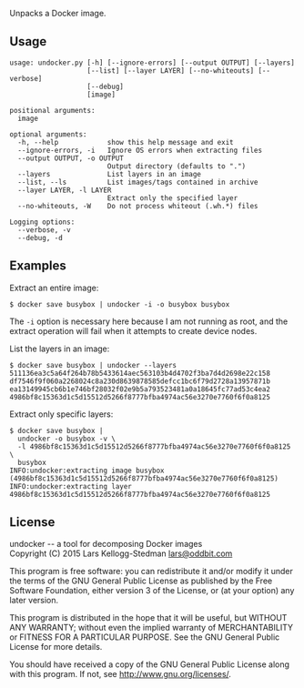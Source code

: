 Unpacks a Docker image.

## Usage

```
usage: undocker.py [-h] [--ignore-errors] [--output OUTPUT] [--layers]
                   [--list] [--layer LAYER] [--no-whiteouts] [--verbose]
                   [--debug]
                   [image]

positional arguments:
  image

optional arguments:
  -h, --help            show this help message and exit
  --ignore-errors, -i   Ignore OS errors when extracting files
  --output OUTPUT, -o OUTPUT
                        Output directory (defaults to ".")
  --layers              List layers in an image
  --list, --ls          List images/tags contained in archive
  --layer LAYER, -l LAYER
                        Extract only the specified layer
  --no-whiteouts, -W    Do not process whiteout (.wh.*) files

Logging options:
  --verbose, -v
  --debug, -d
```

## Examples

Extract an entire image:

    $ docker save busybox | undocker -i -o busybox busybox

The `-i` option is necessary here because I am not running as root,
and the extract operation will fail when it attempts to create device
nodes.

List the layers in an image:

    $ docker save busybox | undocker --layers
    511136ea3c5a64f264b78b5433614aec563103b4d4702f3ba7d4d2698e22c158
    df7546f9f060a2268024c8a230d8639878585defcc1bc6f79d2728a13957871b
    ea13149945cb6b1e746bf28032f02e9b5a793523481a0a18645fc77ad53c4ea2
    4986bf8c15363d1c5d15512d5266f8777bfba4974ac56e3270e7760f6f0a8125

Extract only specific layers:

    $ docker save busybox |
      undocker -o busybox -v \
      -l 4986bf8c15363d1c5d15512d5266f8777bfba4974ac56e3270e7760f6f0a8125 \
      busybox
    INFO:undocker:extracting image busybox (4986bf8c15363d1c5d15512d5266f8777bfba4974ac56e3270e7760f6f0a8125)
    INFO:undocker:extracting layer 4986bf8c15363d1c5d15512d5266f8777bfba4974ac56e3270e7760f6f0a8125

## License

undocker -- a tool for decomposing Docker images  
Copyright (C) 2015 Lars Kellogg-Stedman <lars@oddbit.com>

This program is free software: you can redistribute it and/or modify
it under the terms of the GNU General Public License as published by
the Free Software Foundation, either version 3 of the License, or
(at your option) any later version.

This program is distributed in the hope that it will be useful,
but WITHOUT ANY WARRANTY; without even the implied warranty of
MERCHANTABILITY or FITNESS FOR A PARTICULAR PURPOSE.  See the
GNU General Public License for more details.

You should have received a copy of the GNU General Public License
along with this program.  If not, see <http://www.gnu.org/licenses/>.

